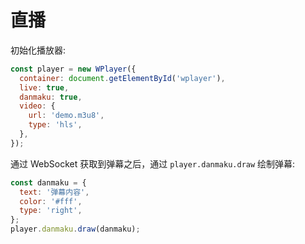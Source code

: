 # 直播

初始化播放器:

```js
const player = new WPlayer({
  container: document.getElementById('wplayer'),
  live: true,
  danmaku: true,
  video: {
    url: 'demo.m3u8',
    type: 'hls',
  },
});
```

通过 WebSocket 获取到弹幕之后，通过 `player.danmaku.draw` 绘制弹幕:

```js
const danmaku = {
  text: '弹幕内容',
  color: '#fff',
  type: 'right',
};
player.danmaku.draw(danmaku);
```
